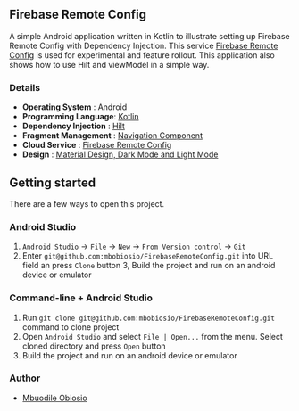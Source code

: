 ## Firebase Remote Config

A simple Android application written in Kotlin to illustrate setting up Firebase Remote Config with Dependency Injection. This service [Firebase Remote Config](https://firebase.google.com/docs/remote-config/get-started?platform=android) is used for experimental and feature rollout.
This application also shows how to use Hilt and viewModel in a simple way.

### Details
- **Operating System** : Android
- **Programming Language**: [Kotlin](https://kotlinlang.org)
- **Dependency Injection** : [Hilt](https://dagger.dev/hilt/)
- **Fragment Management** : [Navigation Component](https://developer.android.com/guide/navigation/navigation-getting-started)
- **Cloud Service** : [Firebase Remote Config](https://firebase.google.com/docs/remote-config/get-started?platform=android)
- **Design** : [Material Design, Dark Mode and Light Mode](https://material.io)

## Getting started

There are a few ways to open this project.

### Android Studio

1. `Android Studio` -> `File` -> `New` -> `From Version control` -> `Git`
2. Enter `git@github.com:mbobiosio/FirebaseRemoteConfig.git` into URL field an press `Clone` button
   3, Build the project and run on an android device or emulator

### Command-line + Android Studio

1. Run `git clone git@github.com:mbobiosio/FirebaseRemoteConfig.git` command to clone project
2. Open `Android Studio` and select `File | Open...` from the menu. Select cloned directory and press `Open` button
3. Build the project and run on an android device or emulator

### Author

* [Mbuodile Obiosio](https://linktr.ee/mbobiosio)